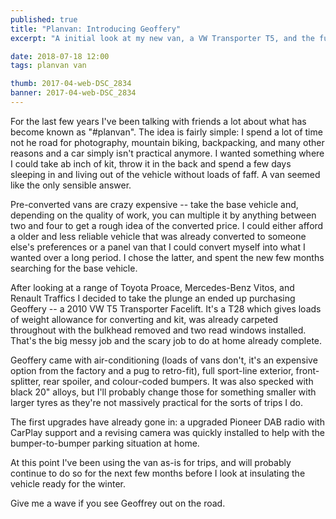 ```yaml
---
published: true
title: "Planvan: Introducing Geoffery"
excerpt: "A initial look at my new van, a VW Transporter T5, and the future plans for it"

date: 2018-07-18 12:00
tags: planvan van

thumb: 2017-04-web-DSC_2834
banner: 2017-04-web-DSC_2834
---
```


For the last few years I've been talking with friends a lot about what has become known as "#planvan". The idea is fairly simple: I spend a lot of time not he road for photography, mountain biking, backpacking, and many other reasons and a car simply isn't practical anymore. I wanted something where I could take ab inch of kit, throw it in the back and spend a few days sleeping in and living out of the vehicle without loads of faff. A van seemed like the only sensible answer. 

Pre-converted vans are crazy expensive -- take the base vehicle and, depending on the quality of work, you can multiple it by anything between two and four to get a rough idea of the converted price. I could either afford a older and less reliable vehicle that was already converted to someone else's preferences or a panel van that I could convert myself into what I wanted over a long period. I chose the latter, and spent the new few months searching for the base vehicle. 

After looking at a range of Toyota Proace, Mercedes-Benz Vitos, and Renault Traffics I decided to take the plunge an ended up purchasing Geoffery -- a 2010 VW T5 Transporter Facelift. It's a T28 which gives loads of weight allowance for converting and kit, was already carpeted throughout with the bulkhead removed and two read windows installed. That's the big messy job and the scary job to do at home already complete. 

Geoffery came with air-conditioning (loads of vans don't, it's an expensive option from the factory and a pug to retro-fit), full sport-line exterior, front-splitter, rear spoiler, and colour-coded bumpers. It was also specked with black 20" alloys, but I'll probably change those for something smaller with larger tyres as they're not massively practical for the sorts of trips I do. 

The first upgrades have already gone in: a upgraded Pioneer DAB radio with CarPlay support and a revising camera was quickly installed to help with the bumper-to-bumper parking situation at home. 

At this point I've been using the van as-is for trips, and will probably continue to do so for the next few months before I look at insulating the vehicle ready for the winter.

Give me a wave if you see Geoffrey out on the road. 